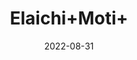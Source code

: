 ---
title: 'Elaichi+Moti+'
date: '2022-08-31' 
metatag: '' 
inventory: '0' 
draft: false 
# meta description 
shortDescripton: ''
description: 'Spices'
longdescription: ''
featured: True
# product Price
price: '40.0'
# Product Short Description
shortDescription: ''
productID: 'C1E3C9F0-1529-ED11-9968-005056B3A416'
type: 'products'
category: 'Spices' 
thumnailproduct: 'https://aminsaddiquidawakhana.eralive.net/images/products/C1E3C9F0-1529-ED11-9968-005056B3A4161.png' 
images:
  - image: 'images/products/C1E3C9F0-1529-ED11-9968-005056B3A4161.png'  
Variants:
---